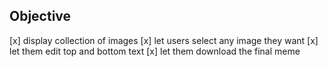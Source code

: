 ## Objective

[x] display collection of images
[x] let users select any image they want
[x] let them edit top and bottom text
[x] let them download the final meme
